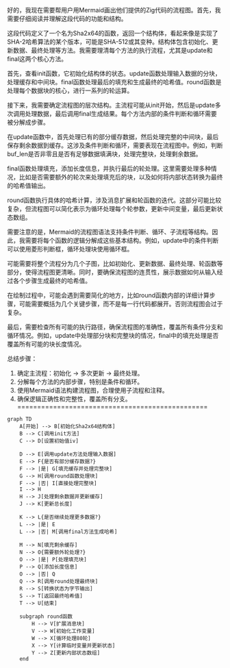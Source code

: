 好的，我现在需要帮用户用Mermaid画出他们提供的Zig代码的流程图。首先，我需要仔细阅读并理解这段代码的功能和结构。

这段代码定义了一个名为Sha2x64的函数，返回一个结构体，看起来像是实现了SHA-2哈希算法的某个版本，可能是SHA-512或其变种。结构体包含初始化、更新数据、最终处理等方法。我需要理清每个方法的执行流程，尤其是update和final这两个核心方法。

首先，查看init函数，它初始化结构体的状态。update函数处理输入数据的分块，处理缓存和中间块。final函数处理最后的填充和生成最终的哈希值。round函数是处理每个数据块的核心，进行一系列的轮运算。

接下来，我需要确定流程图的层次结构。主流程可能从init开始，然后是update多次调用处理数据，最后调用final生成结果。每个方法内部的条件判断和循环需要被分解成步骤。

在update函数中，首先处理已有的部分缓存数据，然后处理完整的中间块，最后保存剩余数据到缓存。这涉及条件判断和循环，需要表现在流程图中。例如，判断buf_len是否非零且是否有足够数据填满块，处理完整块，处理剩余数据。

final函数处理填充，添加长度信息，并执行最后的轮处理。这里需要处理多种情况，比如是否需要额外的轮次来处理填充后的块，以及如何将内部状态转换为最终的哈希值输出。

round函数执行具体的哈希计算，涉及消息扩展和轮函数的迭代。这部分可能比较复杂，但流程图可以简化表示为循环处理每个轮参数，更新中间变量，最后更新状态数组。

需要注意的是，Mermaid的流程图语法支持条件判断、循环、子流程等结构。因此，我需要将每个函数的逻辑分解成这些基本结构。例如，update中的条件判断可以使用菱形判断框，循环处理块使用循环框。

可能需要将整个流程分为几个子图，比如初始化、更新数据、最终处理、轮函数等部分，使得流程图更清晰。同时，要确保流程图的连贯性，展示数据如何从输入经过各个步骤生成最终的哈希值。

在绘制过程中，可能会遇到需要简化的地方，比如round函数内部的详细计算步骤，可能需要概括为几个关键步骤，而不是每一行代码都展开。否则流程图会过于复杂。

最后，需要检查所有可能的执行路径，确保流程图的准确性，覆盖所有条件分支和循环情况。例如，update中处理部分块和完整块的情况，final中的填充处理是否覆盖所有可能的块长度情况。

总结步骤：
1. 确定主流程：初始化 -> 多次更新 -> 最终处理。
2. 分解每个方法的内部步骤，特别是条件和循环。
3. 使用Mermaid语法构建流程图，合理使用子流程和注释。
4. 确保逻辑正确性和完整性，覆盖所有分支。
================================================
```mermaid
graph TD
    A[开始] --> B[初始化Sha2x64结构体]
    B --> C[调用init方法]
    C --> D[设置初始值iv]

    D --> E[调用update方法处理输入数据]
    E --> F{是否有部分缓存数据?}
    F --> |是| G[填充缓存并处理完整块]
    G --> H[调用round函数处理块]
    F --> |否| I[直接处理完整块]
    I --> H
    H --> J[处理剩余数据并更新缓存]
    J --> K[更新总长度]

    K --> L{是否继续处理更多数据?}
    L --> |是| E
    L --> |否| M[调用final方法生成哈希]

    M --> N[填充剩余缓存]
    N --> O{需要额外轮处理?}
    O --> |是| P[处理填充块]
    P --> Q[添加长度信息]
    O --> |否| Q
    Q --> R[调用round处理最终块]
    R --> S[转换状态为字节输出]
    S --> T[返回最终哈希值]
    T --> U[结束]

    subgraph round函数
        H --> V[扩展消息块]
        V --> W[初始化工作变量]
        W --> X[循环处理80轮]
        X --> Y[计算临时变量并更新状态]
        Y --> Z[更新内部状态数组]
    end
```